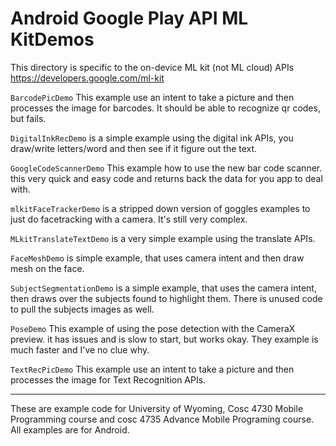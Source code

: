 # Android Google Play API ML KitDemos

This directory is specific to the on-device ML kit (not ML cloud) APIs  https://developers.google.com/ml-kit

`BarcodePicDemo` This example use an intent to take a picture and then processes the image for barcodes.  It should be able to recognize qr codes, but fails.

`DigitalInkRecDemo` is a simple example using the digital ink APIs, you draw/write letters/word and then see if it figure out the text.

`GoogleCodeScannerDemo` This example how to use the new bar code scanner.  this very quick and easy code and returns back the data  for you app to deal with.

`mlkitFaceTrackerDemo` is a stripped down version of goggles examples to just do facetracking with a camera.  It's still very complex.

`MLkitTranslateTextDemo` is a very simple example using the translate APIs.

`FaceMeshDemo` is simple example, that uses camera intent and then draw mesh on the face.  

`SubjectSegmentationDemo` is a simple example, that uses the camera intent, then draws over the subjects found to highlight them.  There is unused code to pull the subjects images as well.

`PoseDemo` This example of using the pose detection with the CameraX preview.  it has issues and is slow to start, but works okay.  They example is much faster and I've no clue why.

`TextRecPicDemo` This example use an intent to take a picture and then processes the image for Text Recognition APIs.

---

These are example code for University of Wyoming, Cosc 4730 Mobile Programming course and cosc 4735 Advance Mobile Programing course. 
All examples are for Android.

